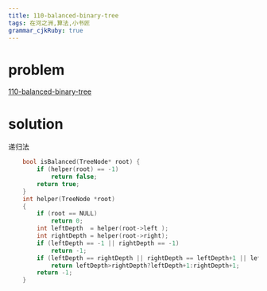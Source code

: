 ```yaml
---
title: 110-balanced-binary-tree
tags: 在河之洲,算法,小书匠
grammar_cjkRuby: true
---
```



# problem
[110-balanced-binary-tree](https://leetcode.com/problems/balanced-binary-tree/#/description)

# solution
递归法
```cpp
    bool isBalanced(TreeNode* root) {
        if (helper(root) == -1)
            return false;
        return true;
    }
    int helper(TreeNode *root)
    {
        if (root == NULL)
            return 0;
        int leftDepth  = helper(root->left );
        int rightDepth = helper(root->right);
        if (leftDepth == -1 || rightDepth == -1)
            return -1;
        if (leftDepth == rightDepth || rightDepth == leftDepth+1 || leftDepth == rightDepth+1 )
            return leftDepth>rightDepth?leftDepth+1:rightDepth+1;
        return -1;
    }
```